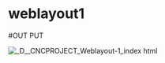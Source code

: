 # weblayout1
#OUT PUT

![_D__CNCPROJECT_Weblayout-1_index html](https://github.com/sameeryengade03/weblayout1/assets/119597362/2da552c3-ad9d-439f-bd1c-a058b4550db6)

